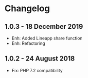 Changelog
=========

1.0.3 - 18 December 2019
----------------------
- Enh: Added Lineapp share function
- Enh: Refactoring

1.0.2 - 24 August 2018
-----------------------
- Fix: PHP 7.2 compatibility




